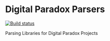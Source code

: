 # Digital Paradox Parsers

[![Build status](https://ci.appveyor.com/api/projects/status/dqagwmq6aubumd69?svg=true)](https://ci.appveyor.com/project/clmcgrath/parsers)

Parsing Libraries for Digital Paradox Projects 

